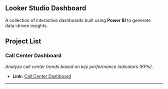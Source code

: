 ## Looker Studio Dashboard
A collection of interactive dashboards built using **Power BI** to generate data-driven insights. 

## Project List
### **Call Center Dashboard**
*Analyze call center trends based on key performance indicators (KPIs).*
- **Link:** [Call Center Dashboard](https://github.com/dyonsetio21/data_analytics_portfolio/tree/main/lookerstudio_dashboard/sales_campaign_dashboard)

---
